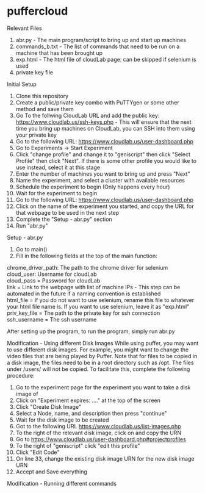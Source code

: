 # puffercloud

Relevant Files
1) abr.py - The main program/script to bring up and start up machines
2) commands_b.txt - The list of commands that need to be run on a machine that has been brought up
3) exp.html - The html file of cloudLab page: can be skipped if selenium is used
4) private key file

Initial Setup
1) Clone this repository 
2) Create a public/private key combo with PuTTYgen or some other method and save them
3) Go To the follwing CloudLab URL and add the public key: https://www.cloudlab.us/ssh-keys.php - This will ensure that the next time you bring up machines on CloudLab, you can SSH into them using your private key
4) Go to the following URL: https://www.cloudlab.us/user-dashboard.php
5) Go to Experiments -> Start Experiment 
6) Click "change profile" and change it to "geniscript" then click "Select Profile" then click "Next". If there is some other profile you would like to use instead, select it at this stage
7) Enter the number of machines you want to bring up and press "Next"
8) Name the experiment, and select a cluster with available resources
9) Schedule the experiment to begin (Only happens every hour)
10) Wait for the experiment to begin
11) Go to the following URL: https://www.cloudlab.us/user-dashboard.php
12) Click on the name of the experiment you started, and copy the URL for that webpage to be used in the next step 
13) Complete the "Setup - abr.py" section
14) Run "abr.py"

Setup - abr.py
1) Go to main()
2) Fill in the following fields at the top of the main function:

chrome_driver_path: The path to the chrome driver for selenium  
cloud_user: Username for cloudLab  
cloud_pass = Password for cloudLab  
link = Link to the webpage with list of machine IPs - This step can be automated in the future if a naming convention is established  
html_file = If you do not want to use selenium, rename this file to whatever your html file name is. If you want to use selenium, leave it as "exp.html"  
priv_key_file = The path to the private key for ssh connection  
ssh_username = The ssh username  

After setting up the program, to run the program, simply run abr.py  

Modification - Using different Disk Images
While using puffer, you may want to use different disk images. For example, you might want to change the video files that are being played by Puffer. Note that for files to be copied in a disk image, the files need to be in a root directory such as /opt. The files under /users/<username> will not be copied. To facilitate this, complete the following procedure:
1) Go to the experiment page for the experiment you want to take a disk image of
2) Click on "Experiment expires: ...." at the top of the screen 
3) Click "Create Disk Image"
4) Select a Node, name, and description then press "continue"
5) Wait for the disk image to be created
6) Got to the following URL https://www.cloudlab.us/list-images.php
7) To the right of the relevant disk image, click on and copy the URN
8) Go to https://www.cloudlab.us/user-dashboard.php#projectprofiles
9) To the right of "geniscript" click "edit this profile"
10) Click "Edit Code"
11) On line 33, change the existing disk image URN for the new disk image URN
12) Accept and Save everything

Modification - Running different commands 
  
  
  
  
  
  
